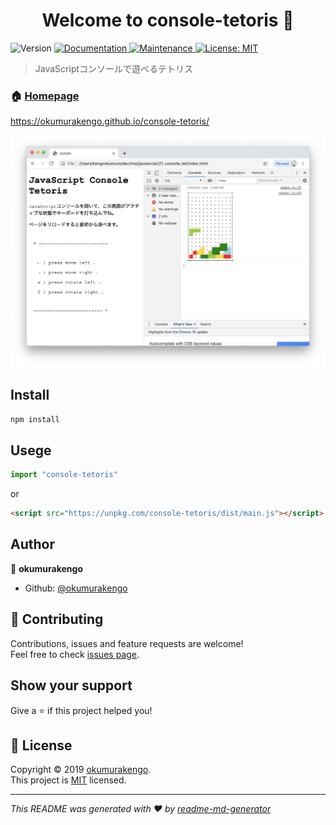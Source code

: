 <h1 align="center">Welcome to console-tetoris 👋</h1>
<p>
  <img alt="Version" src="https://img.shields.io/badge/version-1.0.0-blue.svg?cacheSeconds=2592000" />
  <a href="https://github.com/okumurakengo/console-tetoris#readme">
    <img alt="Documentation" src="https://img.shields.io/badge/documentation-yes-brightgreen.svg" target="_blank" />
  </a>
  <a href="https://github.com/okumurakengo/console-tetoris/graphs/commit-activity">
    <img alt="Maintenance" src="https://img.shields.io/badge/Maintained%3F-yes-green.svg" target="_blank" />
  </a>
  <a href="https://github.com/okumurakengo/console-tetoris/blob/master/LICENSE">
    <img alt="License: MIT" src="https://img.shields.io/badge/License-MIT-yellow.svg" target="_blank" />
  </a>
</p>

> JavaScriptコンソールで遊べるテトリス

### 🏠 [Homepage](https://okumurakengo.github.io/console-tetoris/)

https://okumurakengo.github.io/console-tetoris/

![JavaScriptコンソールで遊べるテトリス](image.png)

## Install

```sh
npm install
```

## Usege

```js
import "console-tetoris"
```

or


```html
<script src="https://unpkg.com/console-tetoris/dist/main.js"></script>
```

## Author

👤 **okumurakengo**

* Github: [@okumurakengo](https://github.com/okumurakengo)

## 🤝 Contributing

Contributions, issues and feature requests are welcome!<br />Feel free to check [issues page](https://github.com/okumurakengo/console-tetoris).

## Show your support

Give a ⭐️ if this project helped you!

## 📝 License

Copyright © 2019 [okumurakengo](https://github.com/okumurakengo).<br />
This project is [MIT](https://github.com/okumurakengo/console-tetoris/blob/master/LICENSE) licensed.

***
_This README was generated with ❤️ by [readme-md-generator](https://github.com/kefranabg/readme-md-generator)_